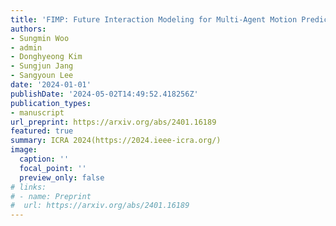 ```yaml
---
title: 'FIMP: Future Interaction Modeling for Multi-Agent Motion Prediction'
authors:
- Sungmin Woo
- admin
- Donghyeong Kim
- Sungjun Jang
- Sangyoun Lee
date: '2024-01-01'
publishDate: '2024-05-02T14:49:52.418256Z'
publication_types:
- manuscript
url_preprint: https://arxiv.org/abs/2401.16189
featured: true
summary: ICRA 2024(https://2024.ieee-icra.org/)
image:
  caption: ''
  focal_point: ''
  preview_only: false
# links:
# - name: Preprint
#  url: https://arxiv.org/abs/2401.16189
---
```

